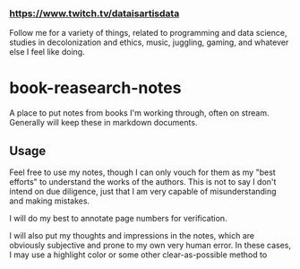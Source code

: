 ### https://www.twitch.tv/dataisartisdata
Follow me for a variety of things, related to programming and data science, studies in decolonization and ethics, music, juggling, gaming, and whatever else I feel like doing. 

# book-reasearch-notes
A place to put notes from books I'm working through, often on stream. Generally will keep these in markdown documents.


## Usage
Feel free to use my notes, though I can only vouch for them as my "best efforts" to understand the works of the authors. This is not to say I don't intend on due diligence, just that I am very capable of misunderstanding and making mistakes.

I will do my best to annotate page numbers for verification.

I will also put my thoughts and impressions in the notes, which are obviously subjective and prone to my own very human error. In these cases, I may use a highlight color or some other clear-as-possible method to 

